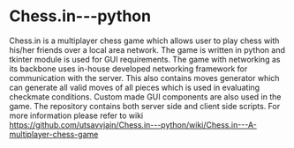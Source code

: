 # Chess.in---python
Chess.in is a multiplayer chess game which allows user to play chess with his/her friends over a local area network. The game is written in python and tkinter module is used for GUI requirements. The game with networking as its backbone uses in-house developed networking framework for communication with the server. This also contains moves generator which can generate all valid moves of all pieces which is used in evaluating checkmate conditions. Custom made GUI components are also used in the game. The repository contains both server side and client side scripts. 
For more information please refer to wiki https://github.com/utsavvjain/Chess.in---python/wiki/Chess.in---A-multiplayer-chess-game
